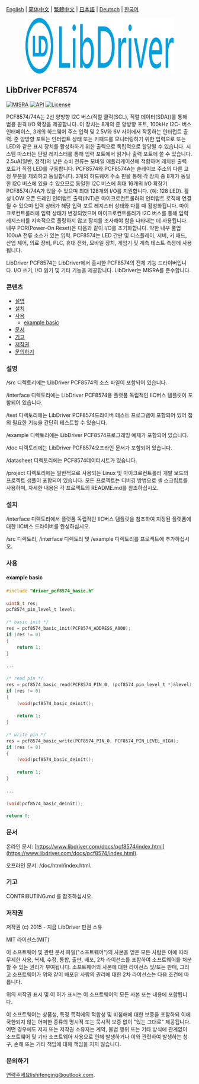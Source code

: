 [English](/README.md) | [ 简体中文](/README_zh-Hans.md) | [繁體中文](/README_zh-Hant.md) | [日本語](/README_ja.md) | [Deutsch](/README_de.md) | [한국어](/README_ko.md)

<div align=center>
<img src="/doc/image/logo.svg" width="400" height="150"/>
</div>

## LibDriver PCF8574

[![MISRA](https://img.shields.io/badge/misra-compliant-brightgreen.svg)](/misra/README.md) [![API](https://img.shields.io/badge/api-reference-blue.svg)](https://www.libdriver.com/docs/pcf8574/index.html) [![License](https://img.shields.io/badge/license-MIT-brightgreen.svg)](/LICENSE)

PCF8574/74A는 2선 양방향 I2C 버스(직렬 클럭(SCL), 직렬 데이터(SDA))를 통해 범용 원격 I/O 확장을 제공합니다. 이 장치는 8개의 준 양방향 포트, 100kHz I2C- 버스 인터페이스, 3개의 하드웨어 주소 입력 및 2.5V와 6V 사이에서 작동하는 인터럽트 출력. 준 양방향 포트는 인터럽트 상태 또는 키패드를 모니터링하기 위한 입력으로 또는 LED와 같은 표시 장치를 활성화하기 위한 출력으로 독립적으로 할당될 수 있습니다. 시스템 마스터는 단일 레지스터를 통해 입력 포트에서 읽거나 출력 포트에 쓸 수 있습니다. 2.5uA(일반, 정적)의 낮은 소비 전류는 모바일 애플리케이션에 적합하며 래치된 출력 포트가 직접 LED를 구동합니다. PCF8574와 PCF8574A는 슬레이브 주소의 다른 고정 부분을 제외하고 동일합니다. 3개의 하드웨어 주소 핀을 통해 각 장치 중 8개가 동일한 I2C 버스에 있을 수 있으므로 동일한 I2C 버스에 최대 16개의 I/O 확장기 PCF8574/74A가 있을 수 있으며 최대 128개의 I/O를 지원합니다. (예: 128 LED). 활성 LOW 오픈 드레인 인터럽트 출력(INT)은 마이크로컨트롤러의 인터럽트 로직에 연결될 수 있으며 입력 상태가 해당 입력 포트 레지스터 상태와 다를 때 활성화됩니다. 마이크로컨트롤러에 입력 상태가 변경되었으며 마이크로컨트롤러가 I2C 버스를 통해 입력 레지스터를 지속적으로 폴링하지 않고 장치를 조사해야 함을 나타내는 데 사용됩니다. 내부 POR(Power-On Reset)은 다음과 같이 I/O를 초기화합니다. 약한 내부 풀업 100uA 전류 소스가 있는 입력. PCF8574는 LED 간판 및 디스플레이, 서버, 키 패드, 산업 제어, 의료 장비, PLC, 휴대 전화, 모바일 장치, 게임기 및 계측 테스트 측정에 사용됩니다.

LibDriver PCF8574는 LibDriver에서 출시한 PCF8574의 전체 기능 드라이버입니다. I/O 쓰기, I/O 읽기 및 기타 기능을 제공합니다. LibDriver는 MISRA를 준수합니다.

### 콘텐츠

  - [설명](#설명)
  - [설치](#설치)
  - [사용](#사용)
    - [example basic](#example-basic)
  - [문서](#문서)
  - [기고](#기고)
  - [저작권](#저작권)
  - [문의하기](#문의하기)

### 설명

/src 디렉토리에는 LibDriver PCF8574의 소스 파일이 포함되어 있습니다.

/interface 디렉토리에는 LibDriver PCF8574용 플랫폼 독립적인 IIC버스 템플릿이 포함되어 있습니다.

/test 디렉토리에는 LibDriver PCF8574드라이버 테스트 프로그램이 포함되어 있어 칩의 필요한 기능을 간단히 테스트할 수 있습니다.

/example 디렉토리에는 LibDriver PCF8574프로그래밍 예제가 포함되어 있습니다.

/doc 디렉토리에는 LibDriver PCF8574오프라인 문서가 포함되어 있습니다.

/datasheet 디렉토리에는 PCF8574데이터시트가 있습니다.

/project 디렉토리에는 일반적으로 사용되는 Linux 및 마이크로컨트롤러 개발 보드의 프로젝트 샘플이 포함되어 있습니다. 모든 프로젝트는 디버깅 방법으로 셸 스크립트를 사용하며, 자세한 내용은 각 프로젝트의 README.md를 참조하십시오.

### 설치

/interface 디렉토리에서 플랫폼 독립적인 IIC버스 템플릿을 참조하여 지정된 플랫폼에 대한 IIC버스 드라이버를 완성하십시오.

/src 디렉토리, /interface 디렉토리 및 /example 디렉토리를 프로젝트에 추가하십시오.

### 사용

#### example basic

```C
#include "driver_pcf8574_basic.h"

uint8_t res;
pcf8574_pin_level_t level;

/* basic init */
res = pcf8574_basic_init(PCF8574_ADDRESS_A000);
if (res != 0)
{
    return 1;
}

...

/* read pin */
res = pcf8574_basic_read(PCF8574_PIN_0, (pcf8574_pin_level_t *)&level);
if (res != 0)
{
    (void)pcf8574_basic_deinit();

    return 1;
}

/* write pin */
res = pcf8574_basic_write(PCF8574_PIN_0, PCF8574_PIN_LEVEL_HIGH);
if (res != 0)
{
    (void)pcf8574_basic_deinit();

    return 1;
}

...

(void)pcf8574_basic_deinit();

return 0;
```

### 문서

온라인 문서: [https://www.libdriver.com/docs/pcf8574/index.html](https://www.libdriver.com/docs/pcf8574/index.html).

오프라인 문서: /doc/html/index.html.

### 기고

CONTRIBUTING.md 를 참조하십시오.

### 저작권

저작권 (c) 2015 - 지금 LibDriver 판권 소유

MIT 라이선스(MIT)

이 소프트웨어 및 관련 문서 파일("소프트웨어")의 사본을 얻은 모든 사람은 이에 따라 무제한 사용, 복제, 수정, 통합, 출판, 배포, 2차 라이선스를 포함하여 소프트웨어를 처분할 수 있는 권리가 부여됩니다. 소프트웨어의 사본에 대한 라이선스 및/또는 판매, 그리고 소프트웨어가 위와 같이 배포된 사람의 권리에 대한 2차 라이선스는 다음 조건에 따릅니다.

위의 저작권 표시 및 이 허가 표시는 이 소프트웨어의 모든 사본 또는 내용에 포함됩니다.

이 소프트웨어는 상품성, 특정 목적에의 적합성 및 비침해에 대한 보증을 포함하되 이에 국한되지 않는 어떠한 종류의 명시적 또는 묵시적 보증 없이 "있는 그대로" 제공됩니다. 어떤 경우에도 저자 또는 저작권 소유자는 계약, 불법 행위 또는 기타 방식에 관계없이 소프트웨어 및 기타 소프트웨어 사용으로 인해 발생하거나 이와 관련하여 발생하는 청구, 손해 또는 기타 책임에 대해 책임을 지지 않습니다.

### 문의하기

연락주세요lishifenging@outlook.com.